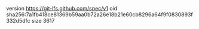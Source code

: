 version https://git-lfs.github.com/spec/v1
oid sha256:7a1fb418ce81369b59aa0b72a26e18b21e60cb8296a64f9f0830893f332d5dfc
size 3617
